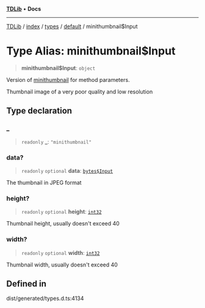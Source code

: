 [**TDLib**](../../../../../../README.md) • **Docs**

***

[TDLib](../../../../../../modules.md) / [index](../../../../../README.md) / [types](../../../README.md) / [default](../README.md) / minithumbnail$Input

# Type Alias: minithumbnail$Input

> **minithumbnail$Input**: `object`

Version of [minithumbnail](minithumbnail.md) for method parameters.

Thumbnail image of a very poor quality and low resolution

## Type declaration

### \_

> `readonly` **\_**: `"minithumbnail"`

### data?

> `readonly` `optional` **data**: [`bytes$Input`](bytes$Input.md)

The thumbnail in JPEG format

### height?

> `readonly` `optional` **height**: [`int32`](int32.md)

Thumbnail height, usually doesn't exceed 40

### width?

> `readonly` `optional` **width**: [`int32`](int32.md)

Thumbnail width, usually doesn't exceed 40

## Defined in

dist/generated/types.d.ts:4134
